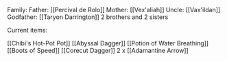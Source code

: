 Family:
Father: [[Percival de Rolo]]
Mother: [[Vex'aliah]]
Uncle: [[Vax'ildan]]
Godfather: [[Taryon Darrington]]
2 brothers and 2 sisters


Current items:

[[Chibi's Hot-Pot Pot]]
[[Abyssal Dagger]]
[[Potion of Water Breathing]]
[[Boots of Speed]]
[[Corecut Dagger]]
2 x [[Adamantine Arrow]]
